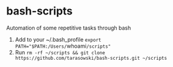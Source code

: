 # bash-scripts
Automation of some repetitive tasks through bash

1. Add to your ~/.bash_profile `export PATH="$PATH:/Users/`whoami`/scripts"`
2. Run `rm -rf ~/scripts && git clone https://github.com/tarasowski/bash-scripts.git ~/scripts` 

